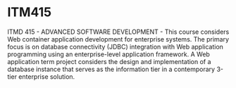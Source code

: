 ITM415
======

ITMD 415 - ADVANCED SOFTWARE DEVELOPMENT - This course considers Web container application development for enterprise systems. The primary focus is on database connectivity (JDBC) integration with Web application programming using an enterprise-level application framework. A Web application term project considers the design and implementation of a database instance that serves as the information tier in a contemporary 3-tier enterprise solution.
